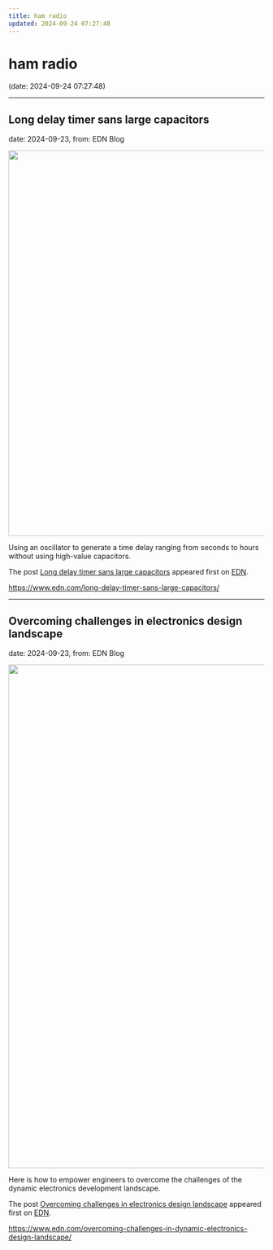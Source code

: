 ```yaml
---
title: ham radio
updated: 2024-09-24 07:27:48
---
```


# ham radio

(date: 2024-09-24 07:27:48)

---

## Long delay timer sans large capacitors

date: 2024-09-23, from: EDN Blog

<img width="950" height="758" src="https://www.edn.com/wp-content/uploads/Figure1_longdelaytimer_Jayapal.png?fit=950%2C758" class="webfeedsFeaturedVisual wp-post-image" alt="" style="display: block; margin-bottom: 5px; clear:both;max-width: 100%;" link_thumbnail="" decoding="async" fetchpriority="high" srcset="https://www.edn.com/wp-content/uploads/Figure1_longdelaytimer_Jayapal.png?w=950 950w, https://www.edn.com/wp-content/uploads/Figure1_longdelaytimer_Jayapal.png?w=300 300w, https://www.edn.com/wp-content/uploads/Figure1_longdelaytimer_Jayapal.png?w=768 768w" sizes="(max-width: 950px) 100vw, 950px" /><p>Using an oscillator to generate a time delay ranging from seconds to hours without using high-value capacitors.</p>
<p>The post <a href="https://www.edn.com/long-delay-timer-sans-large-capacitors/" data-wpel-link="internal">Long delay timer sans large capacitors</a> appeared first on <a href="https://www.edn.com" data-wpel-link="internal">EDN</a>.</p>
 

<https://www.edn.com/long-delay-timer-sans-large-capacitors/>

---

## Overcoming challenges in electronics design landscape

date: 2024-09-23, from: EDN Blog

<img width="2478" height="990" src="https://www.edn.com/wp-content/uploads/Fig-4-next-gen-electronics-Siemens-EDA.jpg?fit=2478%2C990" class="webfeedsFeaturedVisual wp-post-image" alt="" style="display: block; margin-bottom: 5px; clear:both;max-width: 100%;" link_thumbnail="" decoding="async" loading="lazy" srcset="https://www.edn.com/wp-content/uploads/Fig-4-next-gen-electronics-Siemens-EDA.jpg?w=2478 2478w, https://www.edn.com/wp-content/uploads/Fig-4-next-gen-electronics-Siemens-EDA.jpg?w=300 300w, https://www.edn.com/wp-content/uploads/Fig-4-next-gen-electronics-Siemens-EDA.jpg?w=768 768w, https://www.edn.com/wp-content/uploads/Fig-4-next-gen-electronics-Siemens-EDA.jpg?w=1024 1024w, https://www.edn.com/wp-content/uploads/Fig-4-next-gen-electronics-Siemens-EDA.jpg?w=1536 1536w, https://www.edn.com/wp-content/uploads/Fig-4-next-gen-electronics-Siemens-EDA.jpg?w=2048 2048w, https://www.edn.com/wp-content/uploads/Fig-4-next-gen-electronics-Siemens-EDA.jpg?w=1900 1900w" sizes="(max-width: 2478px) 100vw, 2478px" /><p>Here is how to empower engineers to overcome the challenges of the dynamic electronics development landscape.</p>
<p>The post <a href="https://www.edn.com/overcoming-challenges-in-dynamic-electronics-design-landscape/" data-wpel-link="internal">Overcoming challenges in electronics design landscape</a> appeared first on <a href="https://www.edn.com" data-wpel-link="internal">EDN</a>.</p>
 

<https://www.edn.com/overcoming-challenges-in-dynamic-electronics-design-landscape/>

